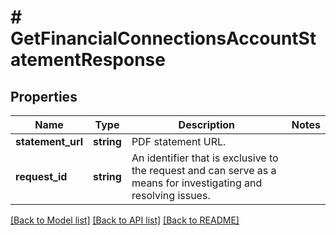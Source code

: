 # # GetFinancialConnectionsAccountStatementResponse

## Properties

Name | Type | Description | Notes
------------ | ------------- | ------------- | -------------
**statement_url** | **string** | PDF statement URL. |
**request_id** | **string** | An identifier that is exclusive to the request and can serve as a means for investigating and resolving issues. |

[[Back to Model list]](../../README.md#models) [[Back to API list]](../../README.md#endpoints) [[Back to README]](../../README.md)
